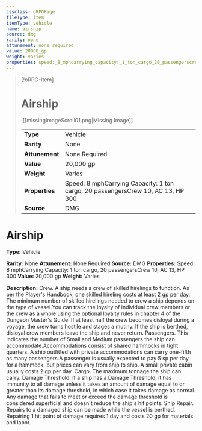 ```yaml
---
cssclass: oRPGPage
fileType: item
itemType: vehicle
name: airship
source: dmg
rarity: none
attunement: none_required
value: 20000_gp
weight: varies
properties: speed:_8_mphcarrying_capacity:_1_ton_cargo_20_passengerscrew_10_ac_13_hp_300
---
```

> [!oRPG-Item]
> # Airship
> ![[missingImageScroll01.png|Missing Image]]
>
> |  |   |
> |:--|---|
> |**Type** | Vehicle |
> |**Rarity** | None |
> | **Attunement** | None Required |
> | **Value** | 20,000 gp |
>  | **Weight**| Varies |
>  |**Properties** | Speed: 8 mphCarrying Capacity: 1 ton cargo, 20 passengersCrew 10, AC 13, HP 300 |
> | **Source** | DMG |

#  Airship
**Type:** Vehicle

**Rarity:** None
**Attunement:** None Required
**Source:** DMG
**Properties:** Speed: 8 mphCarrying Capacity: 1 ton cargo, 20 passengersCrew 10, AC 13, HP 300
**Value:** 20,000 gp
**Weight:** Varies

**Description:**  Crew. A ship needs a crew of skilled hirelings to function. As per the Player&#39;s Handbook, one skilled hireling costs at least 2 gp per day. The minimum number of skilled hirelings needed to crew a ship depends on the type of vessel.You can track the loyalty of individual crew members or the crew as a whole using the optional loyalty rules in chapter 4 of the Dungeon Master&#39;s Guide. If at least half the crew becomes disloyal during a voyage, the crew turns hostile and stages a mutiny. If the ship is berthed, disloyal crew members leave the ship and never return. Passengers. This indicates the number of Small and Medium passengers the ship can accommodate.Accommodations consist of shared hammocks in tight quarters. A ship outfitted with private accommodations can carry one-fifth as many passengers.A passenger is usually expected to pay 5 sp per day for a hammock, but prices can vary from ship to ship. A small private cabin usually costs 2 gp per day. Cargo. The maximum tonnage the ship can carry. Damage Threshold. If a ship has a Damage Threshold, it has immunity to all damage unless it takes an amount of damage equal to or greater than its damage threshold, in which case it takes damage as normal. Any damage that fails to meet or exceed the damage threshold is considered superficial and doesn&#39;t reduce the ship&#39;s hit points. Ship Repair. Repairs to a damaged ship can be made while the vessel is berthed. Repairing 1 hit point of damage requires 1 day and costs 20 gp for materials and labor.


